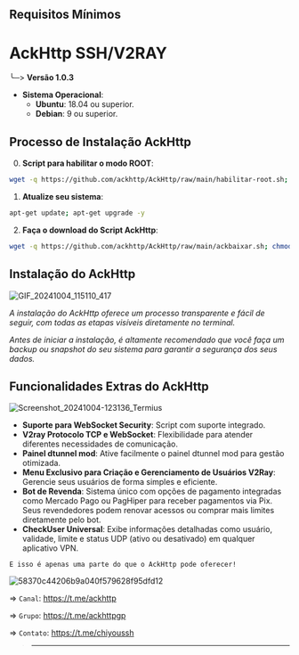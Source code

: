 ## Requisitos Mínimos
  # AckHttp SSH/V2RAY
  ╰─> **Versão 1.0.3**
- **Sistema Operacional**:
  - **Ubuntu**: 18.04 ou superior.
  - **Debian**: 9 ou superior.
  
## Processo de Instalação AckHttp

0. **Script para habilitar o modo ROOT**:

```bash
wget -q https://github.com/ackhttp/AckHttp/raw/main/habilitar-root.sh; chmod +x ./habilitar-root.sh; ./habilitar-root.sh
```

1. **Atualize seu sistema**:

```bash
apt-get update; apt-get upgrade -y
```

2. **Faça o download do Script AckHttp**:
   
 ```bash
wget -q https://github.com/ackhttp/AckHttp/raw/main/ackbaixar.sh; chmod +x ./ackbaixar.sh; ./ackbaixar.sh
 ```

## Instalação do AckHttp

![GIF_20241004_115110_417](https://github.com/user-attachments/assets/162698df-12e3-4f76-b9d6-6e6ca5673712)

*A instalação do AckHttp oferece um processo transparente e fácil de seguir, com todas as etapas visíveis diretamente no terminal.*

*Antes de iniciar a instalação, é altamente recomendado que você faça um backup ou snapshot do seu sistema para garantir a segurança dos seus dados.*

## Funcionalidades Extras do AckHttp
![Screenshot_20241004-123136_Termius](https://github.com/user-attachments/assets/7c2f7e3e-1051-4105-aba3-78d4bf9706aa)

- **Suporte para WebSocket Security**: Script com suporte integrado.
- **V2ray Protocolo TCP e WebSocket**: Flexibilidade para atender diferentes necessidades de comunicação.
- **Painel dtunnel mod**: Ative facilmente o painel dtunnel mod para gestão otimizada.
- **Menu Exclusivo para Criação e Gerenciamento de Usuários V2Ray**: Gerencie seus usuários de forma simples e eficiente.
- **Bot de Revenda**: Sistema único com opções de pagamento integradas como Mercado Pago ou PagHiper para receber pagamentos via Pix. Seus revendedores podem renovar acessos ou comprar mais limites diretamente pelo bot.
- **CheckUser Universal**: Exibe informações detalhadas como usuário, validade, limite e status UDP (ativo ou desativado) em qualquer aplicativo VPN.

``E isso é apenas uma parte do que o AckHttp pode oferecer!``

![58370c44206b9a040f579628f95dfd12](https://github.com/user-attachments/assets/3d9c76f9-a759-48bf-b460-cec7ad308931)


=> ``Canal``: https://t.me/ackhttp

=> ``Grupo``: https://t.me/ackhttpgp

=> ``Contato``: https://t.me/chiyoussh

>____
